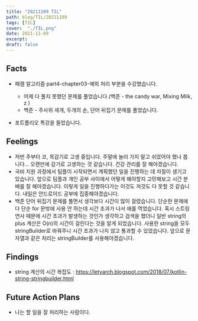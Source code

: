 ```yaml
---
title: "20211109 TIL"
path: blog/TIL/20211109
tags: [TIL]
cover:  "./TIL.png"
date: 2021-11-09
excerpt:
draft: false
---
```


## Facts

* 패캠 알고리즘 part4-chapter03-예외 처리 부분을 수강했습니다.
  * 어제 다 풀지 못했던 문제를 풀었습니다.(백준 - the candy war, Mixing Milk, z )
  * 백준 - 주사위 세개, 두개의 손, 단어 뒤집기 문제를 풀었습니다.

* 포트폴리오 특강을 들었습니다. 

## Feelings

* 저번 주부터 코, 목감기로 고생 중입니다. 주말에 놀러 가지 말고 쉬었어야 했나 봅니다... 오랜만에 감기로 고생하는 것 같습니다. 건강 관리를 잘 해야겠습니다.
* 국비 지원 과정에서 팀플이 시작되면서 계획했던 일을 진행하는 데 차질이 생기고 있습니다. 앞으로 팀플과 개인 공부 사이에서 어떻게 해야할지 고민해보고 시간 분배를 잘 해야겠습니다. 이렇게 일을 진행하다가는 이것도 저것도 다 못할 것 같습니다. 내일은 안드로이드 공부에 집중해야겠습니다.
* 백준 단어 뒤집기 문제를 풀면서 생각보다 시간이 많이 걸렸습니다. 단순한 문제에다 단순 for 문밖에 사용 안 하는데 시간 초과가 나서 애를 먹었습니다. 혹시 스트링 연사 때문에 시간 초과가 발생하는 것인가 생각하고 검색을 했더니 일반 string의 plus 계산은 O(n)의 시간이 걸린다는 것을 알게 되었습니다. 사용한 string을 모두 stringBuilder로 바꿔주니 시간 초과가 나지 않고 통과할 수 있었습니다. 앞으로 문자열과 같은 처리는 stringBuilder를 사용해야겠습니다.
  
## Findings

* string 계산의 시간 복잡도 : https://letyarch.blogspot.com/2018/07/kotlin-string-stringbuilder.html


## Future Action Plans
* 나는 할 일을 잘 처리하는 사람이다.


















